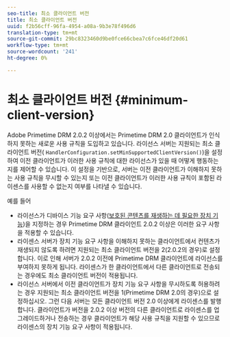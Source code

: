 ```yaml
---
seo-title: 최소 클라이언트 버전
title: 최소 클라이언트 버전
uuid: f2b56cff-96fa-4954-a08a-9b3e78f496d6
translation-type: tm+mt
source-git-commit: 29bc8323460d9be0fce66cbea7c6fce46df20d61
workflow-type: tm+mt
source-wordcount: '241'
ht-degree: 0%

---
```



# 최소 클라이언트 버전 {#minimum-client-version}

Adobe Primetime DRM 2.0.2 이상에서는 Primetime DRM 2.0 클라이언트가 인식하지 못하는 새로운 사용 규칙을 도입하고 있습니다. 라이선스 서버는 지원되는 최소 클라이언트 버전( `HandlerConfiguration.setMinSupportedClientVersion()`)을 설정하여 이전 클라이언트가 이러한 사용 규칙에 대한 라이선스가 있을 때 어떻게 행동하는지를 제어할 수 있습니다. 이 설정을 기반으로, 서버는 이전 클라이언트가 이해하지 못하는 사용 규칙을 무시할 수 있는지 또는 이전 클라이언트가 이러한 사용 규칙이 포함된 라이센스를 사용할 수 없는지 여부를 나타낼 수 있습니다.

예를 들어

* 라이선스가 디바이스 기능 요구 사항([보호된 콘텐츠를 재생하는 데 필요한 장치 기능](../../../protecting-content/introduction/usage-rules/runtime-application-restrictions/device-capabilities.md))을 지정하는 경우 Primetime DRM 클라이언트 2.0.2 이상은 이러한 요구 사항을 적용할 수 있습니다.
* 라이센스 서버가 장치 기능 요구 사항을 이해하지 못하는 클라이언트에서 컨텐츠가 재생되지 않도록 하려면 지원되는 최소 클라이언트 버전을 2(2.0.2의 경우)로 설정합니다. 이로 인해 서버가 2.0.2 이전에 Primetime DRM 클라이언트에 라이선스를 부여하지 못하게 됩니다. 라이센스가 한 클라이언트에서 다른 클라이언트로 전송되는 경우에도 최소 클라이언트 버전이 적용됩니다.
* 라이선스 서버에서 이전 클라이언트가 장치 기능 요구 사항을 무시하도록 허용하려는 경우 지원되는 최소 클라이언트 버전을 1(Primetime DRM 2.0의 경우)으로 설정하십시오. 그런 다음 서버는 모든 클라이언트 버전 2.0 이상에게 라이센스를 발행합니다. 클라이언트가 버전을 2.0.2 이상 버전의 다른 클라이언트로 라이센스를 업그레이드하거나 전송하는 경우 클라이언트가 해당 사용 규칙을 지원할 수 있으므로 라이센스의 장치 기능 요구 사항이 적용됩니다.

